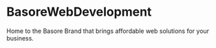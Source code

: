 # BasoreWebDevelopment
Home to the Basore Brand that brings affordable web solutions for your business.
